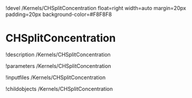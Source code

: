 <!-- MOOSE Object Documentation Stub: Remove this when content is added. -->!devel /Kernels/CHSplitConcentration float=right width=auto margin=20px padding=20px background-color=#F8F8F8


# CHSplitConcentration
!description /Kernels/CHSplitConcentration

!parameters /Kernels/CHSplitConcentration

!inputfiles /Kernels/CHSplitConcentration

!childobjects /Kernels/CHSplitConcentration
